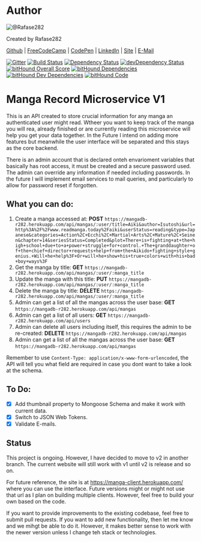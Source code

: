 # Author

![@Rafase282](https://avatars0.githubusercontent.com/Rafase282?&s=128)

Created by Rafase282

[Github](https://github.com/Rafase282) | [FreeCodeCamp](http://www.freecodecamp.com/rafase282) | [CodePen](http://codepen.io/Rafase282/) | [LinkedIn](https://www.linkedin.com/in/rafase282) | [Site](https://rafase282.github.io/) | [E-Mail](mailto:rafase282@gmail.com)

[![Gitter](https://badges.gitter.im/Rafase282/Mangadb.svg)](https://gitter.im/Rafase282/Mangadb?utm_source=badge&utm_medium=badge&utm_campaign=pr-badge) [![Build Status](https://travis-ci.org/Rafase282/Mangadb.svg?branch=master)](https://travis-ci.org/Rafase282/Mangadb) [![Dependency Status](https://david-dm.org/Rafase282/Mangadb.svg)](https://david-dm.org/Rafase282/Mangadb) [![devDependency Status](https://david-dm.org/Rafase282/Mangadb/dev-status.svg)](https://david-dm.org/Rafase282/Mangadb#info=devDependencies) [![bitHound Overall Score](https://www.bithound.io/github/Rafase282/Mangadb/badges/score.svg)](https://www.bithound.io/github/Rafase282/Mangadb) [![bitHound Dependencies](https://www.bithound.io/github/Rafase282/Mangadb/badges/dependencies.svg)](https://www.bithound.io/github/Rafase282/Mangadb/master/dependencies/npm) [![bitHound Dev Dependencies](https://www.bithound.io/github/Rafase282/Mangadb/badges/devDependencies.svg)](https://www.bithound.io/github/Rafase282/Mangadb/master/dependencies/npm) [![bitHound Code](https://www.bithound.io/github/Rafase282/Mangadb/badges/code.svg)](https://www.bithound.io/github/Rafase282/Mangadb)

# Manga Record Microservice V1

This is an API created to store crucial information for any manga an authenticated user might read. Wtheer you want to keep track of the manga you will rea, already finished or are currently reading this microservice will help you get your data together. In the Future I intend on adding more features but meanwhile the user interface will be separated and this stays as the core backend.

There is an admin account that is declared onteh envarioment variables that basically has root access, it must be created and a secure password used. The admin can override any information if needed including passwords. In the future I will implement email services to mail queries, and particularly to allow for password reset if forgotten.

## What you can do:

1. Create a manga accessed at: **POST** `https://mangadb-r282.herokuapp.com/api/mangas/:user/title=Aiki&author=Isutoshi&url=http%3A%2F%2Fwww.readmanga.today%2Faiki&userStatus=reading&type=Japanese&categories=Action%2C+Ecchi%2C+Martial+Arts%2C+Mature%2C+Seinen&chapter=14&seriesStatus=Completed&plot=There+is+fighting+at+the+high+school+due+to+a+power+struggle+for+control.+The+granddaughter+of+the+chief+director+requests+help+from+the+Aikido+fighting+style+genius.+Will+he+help%3F+Or+will+he+show+his+true+colors+with+his+bad+boy+ways%3F`
2. Get the manga by title: **GET** `https://mangadb-r282.herokuapp.com/api/mangas/:user/:manga_title`
3. Update the manga with this title: **PUT** `https://mangadb-r282.herokuapp.com/api/mangas/:user/:manga_title`
4. Delete the manga by title: **DELETE** `https://mangadb-r282.herokuapp.com/api/mangas/:user/:manga_title`
5. Admin can get a list of all the mangas across the user base: **GET** `https://mangadb-r282.herokuapp.com/api/mangas`
6. Admin can get a list of all users: **GET** `https://mangadb-r282.herokuapp.com/api/users`
7. Admin can delete all users including itself, this requires the admin to be re-created: **DELETE** `https://mangadb-r282.herokuapp.com/api/mangas`
8. Admin can get a list of all the mangas across the user base: **GET** `https://mangadb-r282.herokuapp.com/api/mangas`

Remember to use `Content-Type: application/x-www-form-urlencoded`, the API will tell you what field are required in case you dont want to take a look at the schema.

## To Do:

- [X] Add thumbnail property to Mongoose Schema and make it work with current data.
- [X] Switch to JSON Web Tokens.
- [X] Validate E-mails.

## Status

This project is ongoing. However, I have decided to move to v2 in another branch. The current website will still work with v1 until v2 is release and so on.

For future reference, the site is at https://manga-client.herokuapp.com/ where you can use the interface. Future versions might or might not use that url as I plan on building multiple clients. However, feel free to build your own based on the code.

If you want to provide improvements to the existing codebase, feel free to submit pull requests. If you want to add new functionality, then let me know and we mihgt be able to do it. However, it makes better sense to work with the newer version unless I change teh stack or technologies.

